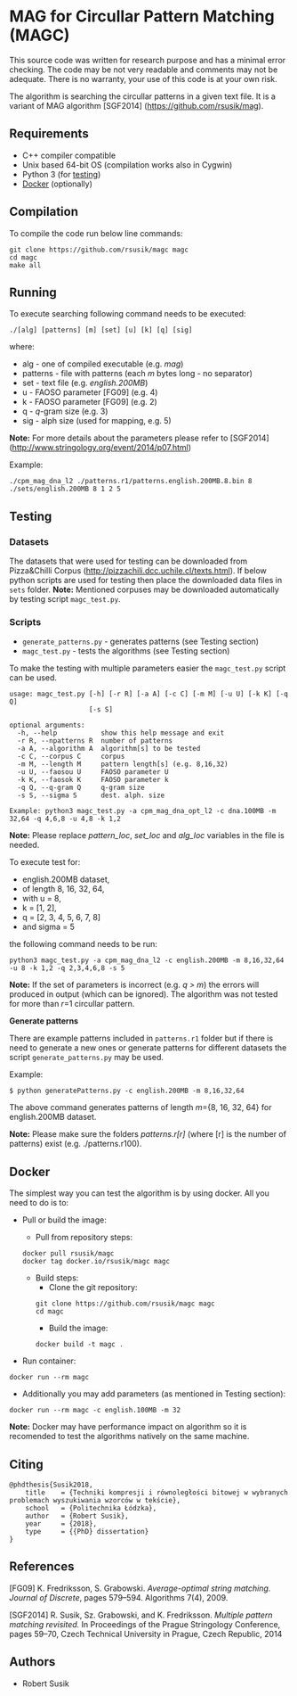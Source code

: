 # MAG for Circullar Pattern Matching (MAGC)

This source code was written for research purpose and has a minimal error checking. The code may be not very readable and comments may not be adequate. There is no warranty, your use of this code is at your own risk.

The algorithm is searching the circullar patterns in a given text file. It is a variant of MAG algorithm [SGF2014] (https://github.com/rsusik/mag).

## Requirements
* C++ compiler compatible 
* Unix based 64-bit OS (compilation works also in Cygwin)
* Python 3 (for [testing](#testing))
* [Docker](#docker) (optionally)

## Compilation
To compile the code run below line commands:
```shell
git clone https://github.com/rsusik/magc magc
cd magc
make all
```

## Running
To execute searching following command needs to be executed:

```shell 
./[alg] [patterns] [m] [set] [u] [k] [q] [sig]
```
where:
* alg      - one of compiled executable (e.g. *mag*)
* patterns - file with patterns (each *m* bytes long - no separator)
* set      - text file (e.g. *english.200MB*)
* u        - FAOSO parameter [FG09] (e.g. 4)
* k        - FAOSO parameter [FG09] (e.g. 2)
* q        - *q*-gram size (e.g. 3)
* sig      - alph size (used for mapping, e.g. 5)

**Note:** For more details about the parameters please refer to [SGF2014] (http://www.stringology.org/event/2014/p07.html)

Example:

```shell
./cpm_mag_dna_l2 ./patterns.r1/patterns.english.200MB.8.bin 8 ./sets/english.200MB 8 1 2 5
```

## Testing

### Datasets
The datasets that were used for testing can be downloaded from Pizza\&Chilli Corpus (http://pizzachili.dcc.uchile.cl/texts.html).
If below python scripts are used for testing then place the downloaded data files in `sets` folder.
**Note:** Mentioned corpuses may be downloaded automatically by testing script `magc_test.py`.

### Scripts
* `generate_patterns.py` - generates patterns (see Testing section)
* `magc_test.py`         - tests the algorithms (see Testing section)

To make the testing with multiple parameters easier the `magc_test.py` script can be used. 

```
usage: magc_test.py [-h] [-r R] [-a A] [-c C] [-m M] [-u U] [-k K] [-q Q]
                    [-s S]

optional arguments:
  -h, --help           show this help message and exit
  -r R, --npatterns R  number of patterns
  -a A, --algorithm A  algorithm[s] to be tested
  -c C, --corpus C     corpus
  -m M, --length M     pattern length[s] (e.g. 8,16,32)
  -u U, --faosou U     FAOSO parameter U
  -k K, --faosok K     FAOSO parameter k
  -q Q, --q-gram Q     q-gram size
  -s S, --sigma S      dest. alph. size

Example: python3 magc_test.py -a cpm_mag_dna_opt_l2 -c dna.100MB -m
32,64 -q 4,6,8 -u 4,8 -k 1,2
```

**Note:** Please replace *pattern_loc*, *set_loc* and *alg_loc* variables in the file is needed.

To execute test for:
- english.200MB dataset,
- of length 8, 16, 32, 64,
- with u = 8,
- k = [1, 2],
- q = [2, 3, 4, 5, 6, 7, 8]
- and sigma = 5

the following command needs to be run:

```shell
python3 magc_test.py -a cpm_mag_dna_l2 -c english.200MB -m 8,16,32,64 -u 8 -k 1,2 -q 2,3,4,6,8 -s 5
```

**Note:** If the set of parameters is incorrect (e.g. *q > m*) the errors will produced in output (which can be ignored). The algorithm was not tested for more than *r*=1 circullar pattern.

**Generate patterns**

There are example patterns included in `patterns.r1` folder but if there is need to generate a new ones or generate patterns for different datasets the script `generate_patterns.py` may be used.

Example:
```shell
$ python generatePatterns.py -c english.200MB -m 8,16,32,64
```

The above command generates patterns of length *m*={8, 16, 32, 64} for english.200MB dataset.

**Note:** Please make sure the folders *patterns.r[r]* (where [r] is the number of patterns) exist (e.g. ./patterns.r100).


## Docker

The simplest way you can test the algorithm is by using docker. All you need to do is to:

* Pull or build the image:

	* Pull from repository steps:
	```
	docker pull rsusik/magc
	docker tag docker.io/rsusik/magc magc
	```

	* Build steps:
		* Clone the git repository:
		```shell
		git clone https://github.com/rsusik/magc magc
		cd magc
		```
		* Build the image:
		```shell
		docker build -t magc .
		```

* Run container:
```shell
docker run --rm magc
```

* Additionally you may add parameters (as mentioned in Testing section):
```shell
docker run --rm magc -c english.100MB -m 32
```

**Note:** Docker may have performance impact on algorithm so it is recomended to 
test the algorithms natively on the same machine.

## Citing
	@phdthesis{Susik2018,
		title    = {Techniki kompresji i równoległości bitowej w wybranych problemach wyszukiwania wzorców w tekście},
		school   = {Politechnika Łódzka},
		author   = {Robert Susik},
		year     = {2018},
		type     = {{PhD} dissertation}
	}

## References
[FG09] K. Fredriksson, S. Grabowski.
*Average-optimal string matching. Journal of Discrete*,
pages 579–594. Algorithms 7(4), 2009.

[SGF2014] R. Susik, Sz. Grabowski, and K. Fredriksson.
*Multiple pattern matching revisited.*
In Proceedings of the Prague Stringology Conference, pages 59–70, Czech Technical University in Prague, Czech Republic, 2014


## Authors
* Robert Susik

